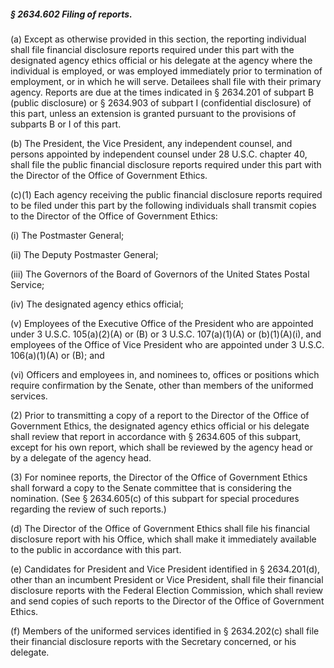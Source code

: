 ##### § 2634.602 Filing of reports. #####

(a) Except as otherwise provided in this section, the reporting individual shall file financial disclosure reports required under this part with the designated agency ethics official or his delegate at the agency where the individual is employed, or was employed immediately prior to termination of employment, or in which he will serve. Detailees shall file with their primary agency. Reports are due at the times indicated in § 2634.201 of subpart B (public disclosure) or § 2634.903 of subpart I (confidential disclosure) of this part, unless an extension is granted pursuant to the provisions of subparts B or I of this part.

(b) The President, the Vice President, any independent counsel, and persons appointed by independent counsel under 28 U.S.C. chapter 40, shall file the public financial disclosure reports required under this part with the Director of the Office of Government Ethics.

(c)(1) Each agency receiving the public financial disclosure reports required to be filed under this part by the following individuals shall transmit copies to the Director of the Office of Government Ethics:

(i) The Postmaster General;

(ii) The Deputy Postmaster General;

(iii) The Governors of the Board of Governors of the United States Postal Service;

(iv) The designated agency ethics official;

(v) Employees of the Executive Office of the President who are appointed under 3 U.S.C. 105(a)(2)(A) or (B) or 3 U.S.C. 107(a)(1)(A) or (b)(1)(A)(i), and employees of the Office of Vice President who are appointed under 3 U.S.C. 106(a)(1)(A) or (B); and

(vi) Officers and employees in, and nominees to, offices or positions which require confirmation by the Senate, other than members of the uniformed services.

(2) Prior to transmitting a copy of a report to the Director of the Office of Government Ethics, the designated agency ethics official or his delegate shall review that report in accordance with § 2634.605 of this subpart, except for his own report, which shall be reviewed by the agency head or by a delegate of the agency head.

(3) For nominee reports, the Director of the Office of Government Ethics shall forward a copy to the Senate committee that is considering the nomination. (See § 2634.605(c) of this subpart for special procedures regarding the review of such reports.)

(d) The Director of the Office of Government Ethics shall file his financial disclosure report with his Office, which shall make it immediately available to the public in accordance with this part.

(e) Candidates for President and Vice President identified in § 2634.201(d), other than an incumbent President or Vice President, shall file their financial disclosure reports with the Federal Election Commission, which shall review and send copies of such reports to the Director of the Office of Government Ethics.

(f) Members of the uniformed services identified in § 2634.202(c) shall file their financial disclosure reports with the Secretary concerned, or his delegate.